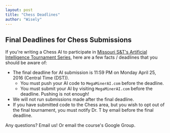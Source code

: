 ```yaml
---
layout: post
title: "Chess Deadlines"
author: "Wisely"
---
```


## Final Deadlines for Chess Submissions

If you're writing a Chess AI to participate in [Missouri S&T's Artificial Intelligence Tournament Series](http://web.mst.edu/~tauritzd/AI-Tournament/), here are a few facts / deadlines that you should be aware of:

* The final deadline for AI submission is 11:59 PM on Monday April 25, 2016 (Central Time (DST)).
    * You must push your AI code to `MegaMinerAI.com` before the deadline.
    * You must submit your AI by visiting `MegaMinerAI.com` before the deadline. Pushing is not enough!
* We will not run submissions made after the final deadline.
* If you have submitted code to the Chess area, but you wish to opt out of the final tournament, you must notify Dr. T by email before the final deadline.

Any questions? Email us! Or email the course's Google Group.
